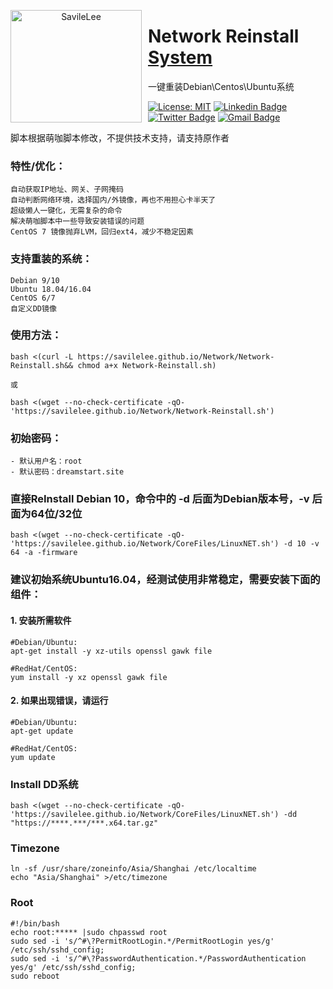 <p align="center">
<img width="210" height="180" align="left" style="float: left; margin: 0 10px 0 0;" src="https://github.com/SavileLee/Network/blob/cloud/CoreFiles/oracle.png?raw=true" alt="SavileLee"/>

<h1>Network Reinstall<a href="https://dreamstart.site"> System</a></h1>
一键重装Debian\Centos\Ubuntu系统
</p>

[![License: MIT](https://img.shields.io/badge/license-MIT-green)](LICENSE)
[![Linkedin Badge](https://img.shields.io/badge/-Linkedin-1ca0f1?style=ightgrey&logo=Linkedin&logoColor=white&link=https://www.linkedin.com/in/SavileLee/)](https://www.linkedin.com/in/SavileLee/)
[![Twitter Badge](https://img.shields.io/badge/-Twitter-1ca0f1?style=lightgrey&labelColor=1ca0f1&logo=twitter&logoColor=white&link=https://twitter.com/SavileLee)](https://twitter.com/SavileLee)
[![Gmail Badge](https://img.shields.io/badge/-Gmail-1ca0f1?style=ightgrey&logo=Gmail&logoColor=white&link=mailto:liyesen@gmail.com)](mailto:liyesen@gmail.com)



<p>
脚本根据萌咖脚本修改，不提供技术支持，请支持原作者
</p>


### 特性/优化：
```
自动获取IP地址、网关、子网掩码
自动判断网络环境，选择国内/外镜像，再也不用担心卡半天了
超级懒人一键化，无需复杂的命令
解决萌咖脚本中一些导致安装错误的问题
CentOS 7 镜像抛弃LVM，回归ext4，减少不稳定因素
```
### 支持重装的系统：
```
Debian 9/10
Ubuntu 18.04/16.04
CentOS 6/7
自定义DD镜像
```

### 使用方法：
```
bash <(curl -L https://savilelee.github.io/Network/Network-Reinstall.sh&& chmod a+x Network-Reinstall.sh)

或

bash <(wget --no-check-certificate -qO- 'https://savilelee.github.io/Network/Network-Reinstall.sh')
```
### 初始密码：
```
- 默认用户名：root
- 默认密码：dreamstart.site
```

### 直接ReInstall Debian 10，命令中的 -d 后面为Debian版本号，-v 后面为64位/32位
```
bash <(wget --no-check-certificate -qO- 'https://savilelee.github.io/Network/CoreFiles/LinuxNET.sh') -d 10 -v 64 -a -firmware
```
### 建议初始系统Ubuntu16.04，经测试使用非常稳定，需要安装下面的组件：
#### 1. 安装所需软件
```
#Debian/Ubuntu:
apt-get install -y xz-utils openssl gawk file

#RedHat/CentOS:
yum install -y xz openssl gawk file
```
#### 2. 如果出现错误，请运行
```
#Debian/Ubuntu:
apt-get update

#RedHat/CentOS:
yum update
```

### Install DD系统
```
bash <(wget --no-check-certificate -qO- 'https://savilelee.github.io/Network/CoreFiles/LinuxNET.sh') -dd "https://****.***/***.x64.tar.gz"
```
### Timezone
```
ln -sf /usr/share/zoneinfo/Asia/Shanghai /etc/localtime
echo "Asia/Shanghai" >/etc/timezone
```

### Root
```
#!/bin/bash
echo root:***** |sudo chpasswd root
sudo sed -i 's/^#\?PermitRootLogin.*/PermitRootLogin yes/g' /etc/ssh/sshd_config;
sudo sed -i 's/^#\?PasswordAuthentication.*/PasswordAuthentication yes/g' /etc/ssh/sshd_config;
sudo reboot
```
